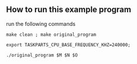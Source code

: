 ## How to run this example program

run the following commands

`make clean ; make original_program`

`export TASKPARTS_CPU_BASE_FREQUENCY_KHZ=240000;`

`./original_program $M $N $O`
